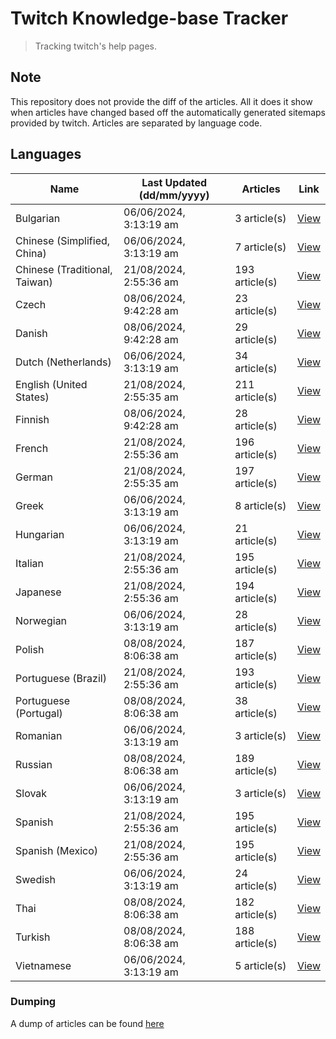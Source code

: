 # Twitch Knowledge-base Tracker
> Tracking twitch's help pages. 

## Note
This repository does not provide the diff of the articles. All it does it show when articles have changed based
off the automatically generated sitemaps provided by twitch. Articles are separated by language code.

## Languages

| Name                          | Last Updated (dd/mm/yyyy) | Articles       | Link                   |
|-------------------------------|---------------------------|----------------|------------------------|
| Bulgarian                     | 06/06/2024, 3:13:19 am    | 3 article(s)   | [View](docs/bg.md)     |
| Chinese (Simplified, China)   | 06/06/2024, 3:13:19 am    | 7 article(s)   | [View](docs/zh_CN.md)  |
| Chinese (Traditional, Taiwan) | 21/08/2024, 2:55:36 am    | 193 article(s) | [View](docs/zh_TW.md)  |
| Czech                         | 08/06/2024, 9:42:28 am    | 23 article(s)  | [View](docs/cs.md)     |
| Danish                        | 08/06/2024, 9:42:28 am    | 29 article(s)  | [View](docs/da.md)     |
| Dutch (Netherlands)           | 06/06/2024, 3:13:19 am    | 34 article(s)  | [View](docs/nl_NL.md)  |
| English (United States)       | 21/08/2024, 2:55:35 am    | 211 article(s) | [View](docs/en_US.md)  |
| Finnish                       | 08/06/2024, 9:42:28 am    | 28 article(s)  | [View](docs/fi.md)     |
| French                        | 21/08/2024, 2:55:36 am    | 196 article(s) | [View](docs/fr.md)     |
| German                        | 21/08/2024, 2:55:35 am    | 197 article(s) | [View](docs/de.md)     |
| Greek                         | 06/06/2024, 3:13:19 am    | 8 article(s)   | [View](docs/el.md)     |
| Hungarian                     | 06/06/2024, 3:13:19 am    | 21 article(s)  | [View](docs/hu.md)     |
| Italian                       | 21/08/2024, 2:55:36 am    | 195 article(s) | [View](docs/it.md)     |
| Japanese                      | 21/08/2024, 2:55:36 am    | 194 article(s) | [View](docs/ja.md)     |
| Norwegian                     | 06/06/2024, 3:13:19 am    | 28 article(s)  | [View](docs/no.md)     |
| Polish                        | 08/08/2024, 8:06:38 am    | 187 article(s) | [View](docs/pl.md)     |
| Portuguese (Brazil)           | 21/08/2024, 2:55:36 am    | 193 article(s) | [View](docs/pt_BR.md)  |
| Portuguese (Portugal)         | 08/08/2024, 8:06:38 am    | 38 article(s)  | [View](docs/pt_PT.md)  |
| Romanian                      | 06/06/2024, 3:13:19 am    | 3 article(s)   | [View](docs/ro.md)     |
| Russian                       | 08/08/2024, 8:06:38 am    | 189 article(s) | [View](docs/ru.md)     |
| Slovak                        | 06/06/2024, 3:13:19 am    | 3 article(s)   | [View](docs/sk.md)     |
| Spanish                       | 21/08/2024, 2:55:36 am    | 195 article(s) | [View](docs/es.md)     |
| Spanish (Mexico)              | 21/08/2024, 2:55:36 am    | 195 article(s) | [View](docs/es_MX.md)  |
| Swedish                       | 06/06/2024, 3:13:19 am    | 24 article(s)  | [View](docs/sv.md)     |
| Thai                          | 08/08/2024, 8:06:38 am    | 182 article(s) | [View](docs/th.md)     |
| Turkish                       | 08/08/2024, 8:06:38 am    | 188 article(s) | [View](docs/tr.md)     |
| Vietnamese                    | 06/06/2024, 3:13:19 am    | 5 article(s)   | [View](docs/vi.md)     |

### Dumping
A dump of articles can be found [here](docs/RAW.md)